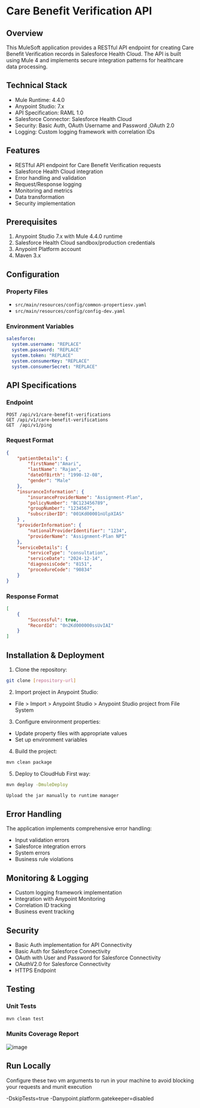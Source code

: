 # Care Benefit Verification API

## Overview
This MuleSoft application provides a RESTful API endpoint for creating Care Benefit Verification records in Salesforce Health Cloud. The API is built using Mule 4 and implements secure integration patterns for healthcare data processing.

## Technical Stack
- Mule Runtime: 4.4.0
- Anypoint Studio: 7.x
- API Specification: RAML 1.0
- Salesforce Connector: Salesforce Health Cloud
- Security: Basic Auth, OAuth Username and Password ,OAuth 2.0
- Logging: Custom logging framework with correlation IDs

## Features
- RESTful API endpoint for Care Benefit Verification requests
- Salesforce Health Cloud integration
- Error handling and validation
- Request/Response logging
- Monitoring and metrics
- Data transformation
- Security implementation

## Prerequisites
1. Anypoint Studio 7.x with Mule 4.4.0 runtime
2. Salesforce Health Cloud sandbox/production credentials
3. Anypoint Platform account
4. Maven 3.x

## Configuration
### Property Files
- `src/main/resources/config/common-propertiesv.yaml`
- `src/main/resources/config/config-dev.yaml`

### Environment Variables
```yaml
salesforce:
  system.username: "REPLACE"
  system.password: "REPLACE"
  system.token: "REPLACE"
  system.consumerKey: "REPLACE"
  system.consumerSecret: "REPLACE"

```

## API Specifications

### Endpoint
```
POST /api/v1/care-benefit-verifications
GET /api/v1/care-benefit-verifications
GET  /api/v1/ping
```

### Request Format
```json
{
    "patientDetails": {
        "firstName":"Amari",
        "lastName": "Rajan",
        "dateOfBirth": "1990-12-08",
        "gender": "Male"
    },
    "insuranceInformation": {
        "insuranceProviderName": "Assignment-Plan",
        "policyNumber": "BC123456789",
        "groupNumber": "1234567",
        "subscriberID": "001Kd00001nUlpXIAS"
    } ,
    "providerInformation": {
        "nationalProviderIdentifier": "1234",
        "providerName": "Assignment-Plan NPI"
    },
    "serviceDetails": {
        "serviceType": "consultation",
        "serviceDate": "2024-12-14",
        "diagnosisCode": "8151",
        "procedureCode": "90834"
    }
}
```

### Response Format
```json
[
    {
        "Successful": true,
        "RecordId": "0n2Kd000000ssUvIAI"
    }
]
```

## Installation & Deployment

1. Clone the repository:
```bash
git clone [repository-url]
```

2. Import project in Anypoint Studio:
- File > Import > Anypoint Studio > Anypoint Studio project from File System

3. Configure environment properties:
- Update property files with appropriate values
- Set up environment variables

4. Build the project:
```bash
mvn clean package
```

5. Deploy to CloudHub First way:
```bash
mvn deploy -DmuleDeploy
```
```bash
Upload the jar manually to runtime manager
```

## Error Handling
The application implements comprehensive error handling:
- Input validation errors
- Salesforce integration errors
- System errors
- Business rule violations

## Monitoring & Logging
- Custom logging framework implementation
- Integration with Anypoint Monitoring
- Correlation ID tracking
- Business event tracking


## Security
- Basic Auth implementation for API Connectivity
- Basic Auth for Salesforce Connectivity
- OAuth with User and Password for Salesforce Connectivity
- OAuthV2.0 for Salesforce Connectivity
- HTTPS Endpoint


## Testing
### Unit Tests
```bash
mvn clean test
```

### Munits Coverage Report
![image](https://github.com/user-attachments/assets/26a7eb6a-dbcb-4e29-b21a-c01998b34eb1)


## Run Locally

Configure these two vm arguments to run in your machine to avoid blocking your requests and munit execution

-DskipTests=true
-Danypoint.platform.gatekeeper=disabled
